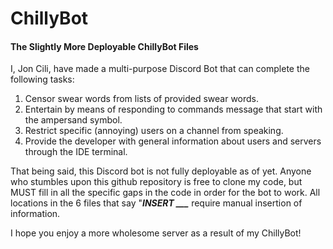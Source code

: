 # ChillyBot
#### The Slightly More Deployable ChillyBot Files

I, Jon Cili, have made a multi-purpose Discord Bot that can complete the following tasks:
1. Censor swear words from lists of provided swear words.
2. Entertain by means of responding to commands message that start with the ampersand symbol.
3. Restrict specific (annoying) users on a channel from speaking.
4. Provide the developer with general information about users and servers through the IDE terminal.

That being said, this Discord bot is not fully deployable as of yet. Anyone who stumbles upon this github repository is free to clone my code, but MUST fill in all the specific gaps in the code in order for the bot to work. All locations in the 6 files that say "***INSERT ___*** require manual insertion of information.

I hope you enjoy a more wholesome server as a result of my ChillyBot!
